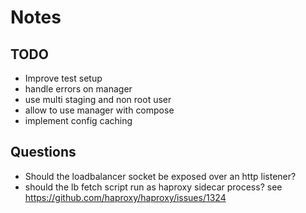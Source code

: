 # Notes

## TODO

- Improve test setup
- handle errors on manager
- use multi staging and non root user
- allow to use manager with compose
- implement config caching

## Questions

- Should the loadbalancer socket be exposed over an http listener?
- should the lb fetch script run as haproxy sidecar process? see https://github.com/haproxy/haproxy/issues/1324
